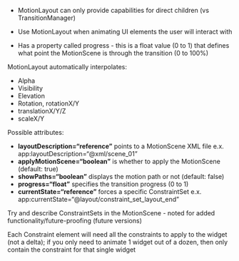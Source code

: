 
- MotionLayout can only provide capabilities for direct children (vs TransitionManager)

- Use MotionLayout when animating UI elements the user will interact with

- Has a property called progress - this is a float value (0 to 1) that defines what point the MotionScene is through the transition (0 to 100%)

MotionLayout automatically interpolates:

- Alpha
- Visibility
- Elevation
- Rotation, rotationX/Y
- translationX/Y/Z
- scaleX/Y

Possible attributes:
- **layoutDescription=“reference”** points to a MotionScene XML file e.x. app:layoutDescription=“@xml/scene_01”
- **applyMotionScene=“boolean”** is whether to apply the MotionScene (default: true)
- **showPaths=“boolean”** displays the motion path or not (default: false)
- **progress=“float”** specifies the transition progress (0 to 1)
- **currentState=“reference”** forces a specific ConstraintSet e.x. app:currentState=“@layout/constraint_set_layout_end”

Try and describe ConstraintSets in the MotionScene - noted for added functionality/future-proofing (future versions)

Each Constraint element will need all the constraints to apply to the widget (not a delta); if you only need to animate 1 widget out of a dozen, then only contain the constraint for that single widget